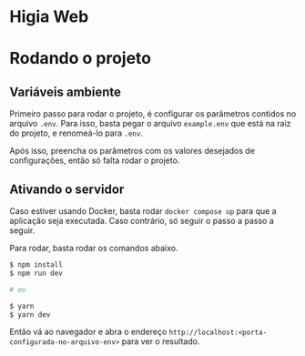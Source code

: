 # Higia Web

# Rodando o projeto

## Variáveis ambiente

Primeiro passo para rodar o projeto, é configurar os parâmetros contidos no arquivo `.env`. Para isso, basta pegar o arquivo `example.env` que está na raiz do projeto, e renomeá-lo para `.env`.

Após isso, preencha os parâmetros com os valores desejados de configurações, então só falta rodar o projeto.

## Ativando o servidor

Caso estiver usando Docker, basta rodar `docker compose up` para que a aplicação seja executada. Caso contrário, só seguir o passo a passo a seguir.

Para rodar, basta rodar os comandos abaixo.

```bash
$ npm install
$ npm run dev

# ou

$ yarn
$ yarn dev
```

Então vá ao navegador e abra o endereço `http://localhost:<porta-configurada-no-arquivo-env>` para ver o resultado.
